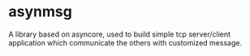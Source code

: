 # asynmsg
A library based on asyncore,  used to build simple tcp server/client application which communicate the others with customized message.
